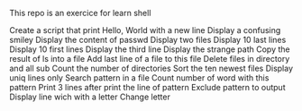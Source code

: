 This repo is an exercice for learn shell

Create a script that print Hello, World with a new line
Display a confusing smiley
Display the content of passwd
Display two files
Display 10 last lines
Display 10 first lines
Display the third line
Display the strange path
Copy the result of ls into a file
Add last line of a file to this file
Delete files in directory and all sub
Count the number of directories
Sort the ten newest files
Display uniq lines only
Search pattern in a file
Count number of word with this pattern
Print 3 lines after print the line of pattern
Exclude pattern to output
Display line wich with a letter
Change letter
